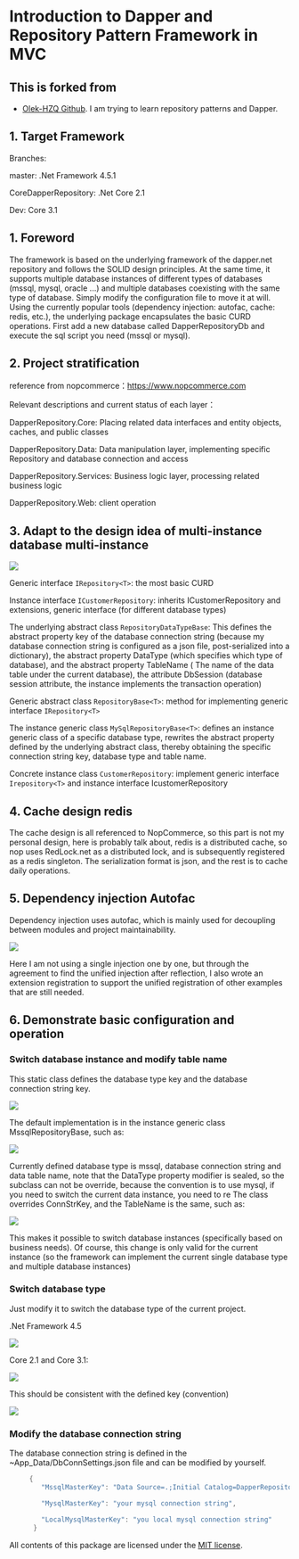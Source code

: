 Introduction to Dapper and Repository Pattern Framework in MVC
=

## This is forked from 
* [Olek-HZQ Github](https://github.com/Olek-HZQ/DapperRepository).   I am trying to learn repository patterns and Dapper.  

## 1.	Target Framework
Branches:

master: .Net Framework 4.5.1

CoreDapperRepository: .Net Core 2.1

Dev: Core 3.1

## 1.	Foreword
The framework is based on the underlying framework of the dapper.net repository and follows the SOLID design principles. At the same time, it supports multiple database instances of different types of databases (mssql, mysql, oracle ...) and multiple databases coexisting with the same type of database. Simply modify the configuration file to move it at will. Using the currently popular tools (dependency injection: autofac, cache: redis, etc.), the underlying package encapsulates the basic CURD operations.
First add a new database called DapperRepositoryDb and execute the sql script you need (mssql or mysql).

 
 ## 2.	Project stratification
reference from nopcommerce：https://www.nopcommerce.com

Relevant descriptions and current status of each layer：

DapperRepository.Core: Placing related data interfaces and entity objects, caches, and public classes

DapperRepository.Data: Data manipulation layer, implementing specific Repository and database connection and access

DapperRepository.Services: Business logic layer, processing related business logic

DapperRepository.Web: client operation

     
 ## 3.	Adapt to the design idea of multi-instance database multi-instance


![](docs/images/class.jpg)

Generic interface `IRepository<T>`: the most basic CURD
    
Instance interface `ICustomerRepository`: inherits ICustomerRepository and extensions, generic interface (for different database types)

The underlying abstract class `RepositoryDataTypeBase`: This defines the abstract property key of the database connection string (because my database connection string is configured as a json file, post-serialized into a dictionary), the abstract property DataType (which specifies which type of database), and the abstract property TableName ( The name of the data table under the current database), the attribute DbSession (database session attribute, the instance implements the transaction operation)

Generic abstract class `RepositoryBase<T>`: method for implementing generic interface `IRepository<T>`

The instance generic class `MySqlRepositoryBase<T>`: defines an instance generic class of a specific database type, rewrites the abstract property defined by the underlying abstract class, thereby obtaining the specific connection string key, database type and table name.

Concrete instance class `CustomerRepository`: implement generic interface `Irepository<T>` and instance interface IcustomerRepository

 ## 4.	Cache design redis
 The cache design is all referenced to NopCommerce, so this part is not my personal design, here is probably talk about, redis is a distributed cache, so nop uses RedLock.net as a distributed lock, and is subsequently registered as a redis singleton. The serialization format is json, and the rest is to cache daily operations.
 
 ## 5.	Dependency injection Autofac
Dependency injection uses autofac, which is mainly used for decoupling between modules and project maintainability.
 
![](docs/images/1.jpg)
 
Here I am not using a single injection one by one, but through the agreement to find the unified injection after reflection, I also wrote an extension registration to support the unified registration of other examples that are still needed.
 
 ## 6.	Demonstrate basic configuration and operation
### Switch database instance and modify table name

This static class defines the database type key and the database connection string key. 

![](docs/images/2.jpg)
 
The default implementation is in the instance generic class MssqlRepositoryBase<T>, such as:
 
![](docs/images/3.jpg)
 
Currently defined database type is mssql, database connection string and data table name, note that the DataType property modifier is sealed, so the subclass can not be override, because the convention is to use mysql, if you need to switch the current data instance, you need to re The class overrides ConnStrKey, and the TableName is the same, such as:

![](docs/images/4.jpg)
 
This makes it possible to switch database instances (specifically based on business needs). Of course, this change is only valid for the current instance (so the framework can implement the current single database type and multiple database instances)
 
### Switch database type

Just modify it to switch the database type of the current project.

.Net Framework 4.5

![](docs/images/5.jpg) 

Core 2.1 and Core 3.1:

![](docs/images/6.jpg) 

This should be consistent with the defined key (convention)

![](docs/images/2.jpg)

### Modify the database connection string

The database connection string is defined in the ~App_Data/DbConnSettings.json file and can be modified by yourself.
```c#
     {
        "MssqlMasterKey": "Data Source=.;Initial Catalog=DapperRepositoryDb;Integrated Security=True;",

        "MysqlMasterKey": "your mysql connection string",

        "LocalMysqlMasterKey": "you local mysql connection string"
      }
```


All contents of this package are licensed under the [MIT license](https://opensource.org/licenses/MIT).
